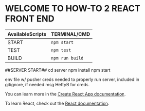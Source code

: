 # WELCOME TO HOW-TO 2 REACT FRONT END

| AvailableScripts | TERMINAL/CMD    |
| ---------------- | --------------- |
| START            | `npm start`     |
| TEST             | `npm test`      |
| BUILD            | `npm run build` |

##SERVER START##
cd server
npm install
npm start



env file w/ pusher creds needed to properly run server,
included in gitignore, if needed msg HeftyB for creds.


You can learn more in the [Create React App documentation](https://facebook.github.io/create-react-app/docs/getting-started).

To learn React, check out the [React documentation](https://reactjs.org/).
